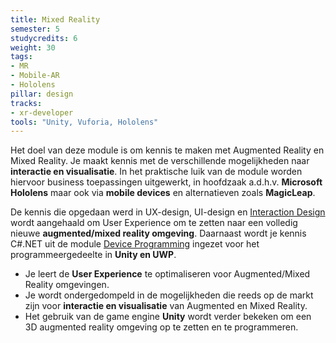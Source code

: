 ```yaml
---
title: Mixed Reality
semester: 5
studycredits: 6
weight: 30
tags:
- MR
- Mobile-AR
- Hololens
pillar: design
tracks:
- xr-developer
tools: "Unity, Vuforia, Hololens"
---
```

Het doel van deze module is om kennis te maken met Augmented Reality en Mixed Reality. Je maakt kennis met de verschillende mogelijkheden naar **interactie en visualisatie**. In het praktische luik van de module worden hiervoor business toepassingen uitgewerkt, in hoofdzaak a.d.h.v. **Microsoft Hololens** maar ook via **mobile devices** en alternatieven zoals **MagicLeap**.

De kennis die opgedaan werd in UX-design, UI-design en [Interaction Design](/programma/interaction-design/) wordt aangehaald om User Experience om te zetten naar een volledig nieuwe **augmented/mixed reality omgeving**. Daarnaast wordt je kennis C#.NET uit de module [Device Programming](/programma/device-programming/) ingezet voor het programmeergedeelte in **Unity en UWP**.

- Je leert de **User Experience** te optimaliseren voor Augmented/Mixed Reality omgevingen.
- Je wordt ondergedompeld in de mogelijkheden die reeds op de markt zijn voor **interactie en visualisatie** van Augmented en Mixed Reality. 
- Het gebruik van de game engine **Unity** wordt verder bekeken om een 3D augmented reality omgeving op te zetten en te programmeren.